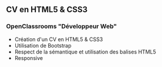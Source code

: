 ## CV en HTML5 & CSS3
### OpenClassrooms "Développeur Web"
- Création d'un CV en HTML5 & CSS3
- Utilisation de Bootstrap
- Respect de la sémantique et utilisation des balises HTML5
- Responsive
